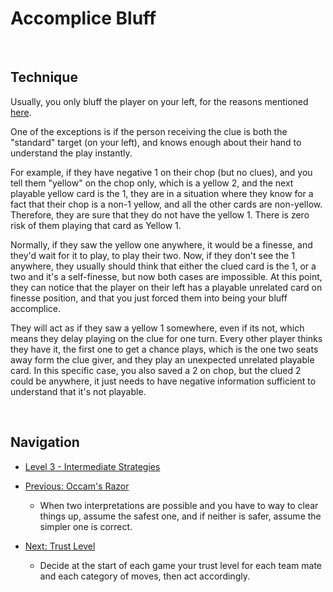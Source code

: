 # Accomplice Bluff

<br />

## Technique

Usually, you only bluff the player on your left, for the reasons mentioned [here](https://github.com/agilbert1412/HanabiStrategy/blob/master/Strategy/Level%202%20-%20Beginner/15%20-%20The%20Bluff.md).

One of the exceptions is if the person receiving the clue is both the "standard" target (on your left), and knows enough about their hand to understand the play instantly.

For example, if they have negative 1 on their chop (but no clues), and you tell them "yellow" on the chop only, which is a yellow 2, and the next playable yellow card is the 1, they are in a situation where they know for a fact that their chop is a non-1 yellow, and all the other cards are non-yellow. Therefore, they are sure that they do not have the yellow 1. There is zero risk of them playing that card as Yellow 1.

Normally, if they saw the yellow one anywhere, it would be a finesse, and they'd wait for it to play, to play their two. Now, if they don't see the 1 anywhere, they usually should think that either the clued card is the 1, or a two and it's a self-finesse, but now both cases are impossible. At this point, they can notice that the player on their left has a playable unrelated card on finesse position, and that you just forced them into being your bluff accomplice.

They will act as if they saw a yellow 1 somewhere, even if its not, which means they delay playing on the clue for one turn. Every other player thinks they have it, the first one to get a chance plays, which is the one two seats away form the clue giver, and they play an unexpected unrelated playable card. In this specific case, you also saved a 2 on chop, but the clued 2 could be anywhere, it just needs to have negative information sufficient to understand that it's not playable.

<br />

## Navigation

* [Level 3 - Intermediate Strategies](https://github.com/agilbert1412/HanabiStrategy/blob/master/Strategy/Level%203%20-%20Intermediate/Level%203%20-%20Intermediate.md)

* [Previous: Occam's Razor](https://github.com/agilbert1412/HanabiStrategy/blob/master/Strategy/Level%203%20-%20Intermediate/32%20-%20Occams%20Razor.md)
	* When two interpretations are possible and you have to way to clear things up, assume the safest one, and if neither is safer, assume the simpler one is correct.

* [Next: Trust Level](https://github.com/agilbert1412/HanabiStrategy/blob/master/Strategy/Level%203%20-%20Intermediate/34%20-%20Trust%20Level.md)
	* Decide at the start of each game your trust level for each team mate and each category of moves, then act accordingly.